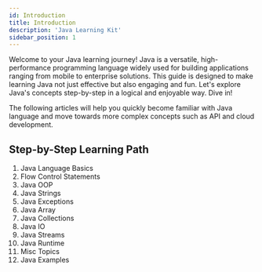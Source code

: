 ```yaml
---
id: Introduction
title: Introduction
description: 'Java Learning Kit'
sidebar_position: 1
---
```


Welcome to your Java learning journey! Java is a versatile, high-performance programming language widely used for building applications ranging from mobile to enterprise solutions. This guide is designed to make learning Java not just effective but also engaging and fun. Let's explore Java's concepts step-by-step in a logical and enjoyable way. Dive in!


 The following articles will help you quickly become familiar with Java language and move towards more complex concepts such as API and cloud development.

## Step-by-Step Learning Path

1. Java Language Basics
2. Flow Control Statements
3. Java OOP
4. Java Strings
5. Java Exceptions
6. Java Array
7. Java Collections
8. Java IO
9. Java Streams
10. Java Runtime
11. Misc Topics
12. Java Examples



